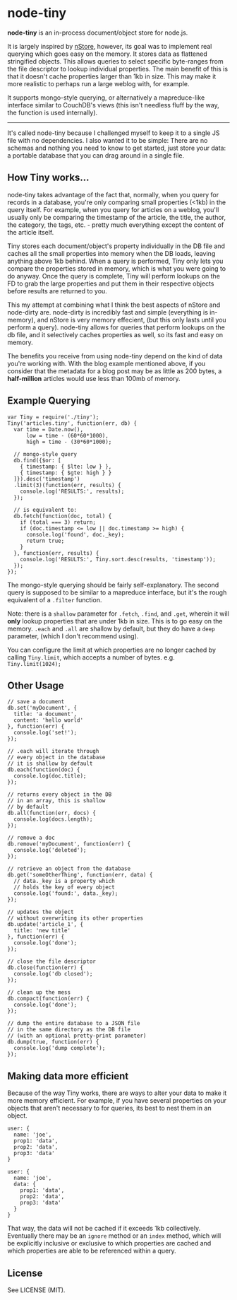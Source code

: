 # node-tiny

__node-tiny__ is an in-process document/object store for node.js.

It is largely inspired by [nStore](https://github.com/creationix/nstore), 
however, its goal was to implement real querying which goes easy on the memory. 
It stores data as flattened stringified objects. This allows queries to select specific 
byte-ranges from the file descriptor to lookup individual properties. The main 
benefit of this is that it doesn't cache properties larger than 1kb in size. This 
may make it more realistic to perhaps run a large weblog with, for example.

It supports mongo-style querying, or alternatively a mapreduce-like
interface similar to CouchDB's views (this isn't needless fluff by the way, 
the function is used internally). 

* * *

It's called node-tiny because I challenged myself to keep it to a single JS file
with no dependencies. I also wanted it to be simple: There are no schemas and 
nothing you need to know to get started, just store your data: a portable database 
that you can drag around in a single file.

## How Tiny works...

node-tiny takes advantage of the fact that, normally, when you query for 
records in a database, you're only comparing small properties (<1kb) in the 
query itself. For example, when you query for articles on a weblog, you'll 
usually only be comparing the timestamp of the article, the title, the author, 
the category, the tags, etc. - pretty much everything except the content of 
the article itself.

Tiny stores each document/object's property individually in the DB file and 
caches all the small properties into memory when the DB loads, leaving anything 
above 1kb behind. When a query is performed, Tiny only lets you compare the 
properties stored in memory, which is what you were going to do anyway. Once 
the query is complete, Tiny will perform lookups on the FD to grab the large 
properties and put them in their respective objects before results are returned 
to you.

This my attempt at combining what I think the best aspects of nStore and 
node-dirty are. node-dirty is incredibly fast and simple (everything is in-memory), 
and nStore is very memory effecient, (but this only lasts until you perform a 
query). node-tiny allows for queries that perform lookups on the db file, and it 
selectively caches properties as well, so its fast and easy on memory.

The benefits you receive from using node-tiny depend on the kind of data you're 
working with. With the blog example mentioned above, if you consider that the 
metadata for a blog post may be as little as 200 bytes, a __half-million__ articles 
would use less than 100mb of memory. 

## Example Querying

    var Tiny = require('./tiny');
    Tiny('articles.tiny', function(err, db) {
      var time = Date.now(),
          low = time - (60*60*1000), 
          high = time - (30*60*1000);
      
      // mongo-style query
      db.find({$or: [ 
        { timestamp: { $lte: low } }, 
        { timestamp: { $gte: high } }  
      ]}).desc('timestamp')
      .limit(3)(function(err, results) {
        console.log('RESULTS:', results);
      });
      
      // is equivalent to:
      db.fetch(function(doc, total) {
        if (total === 3) return;
        if (doc.timestamp <= low || doc.timestamp >= high) {
          console.log('found', doc._key); 
          return true;
        }
      }, function(err, results) {
        console.log('RESULTS:', Tiny.sort.desc(results, 'timestamp'));
      });
    });

The mongo-style querying should be fairly self-explanatory. The second query is supposed to be 
similar to a mapreduce interface, but it's the rough equivalent of a `.filter` function.

Note: there is a `shallow` parameter for `.fetch`, `.find`, and `.get`, wherein it will __only__ 
lookup properties that are under 1kb in size. This is to go easy on the memory. `.each` and 
`.all` are shallow by default, but they do have a `deep` parameter, (which I don't recommend using).

You can configure the limit at which properties are no longer cached by calling `Tiny.limit`, 
which accepts a number of bytes. e.g. `Tiny.limit(1024);`

## Other Usage

    // save a document
    db.set('myDocument', {
      title: 'a document',
      content: 'hello world'
    }, function(err) {
      console.log('set!');
    });
    
    // .each will iterate through
    // every object in the database
    // it is shallow by default
    db.each(function(doc) { 
      console.log(doc.title);
    });
    
    // returns every object in the DB
    // in an array, this is shallow
    // by default
    db.all(function(err, docs) {
      console.log(docs.length);
    });
    
    // remove a doc
    db.remove('myDocument', function(err) {
      console.log('deleted');
    }); 
    
    // retrieve an object from the database
    db.get('someOtherThing', function(err, data) {
      // data._key is a property which 
      // holds the key of every object
      console.log('found:', data._key); 
    });
    
    // updates the object 
    // without overwriting its other properties
    db.update('article_1', { 
      title: 'new title'
    }, function(err) {
      console.log('done');
    });
    
    // close the file descriptor
    db.close(function(err) {
      console.log('db closed');
    });
    
    // clean up the mess
    db.compact(function(err) {
      console.log('done');
    });
    
    // dump the entire database to a JSON file
    // in the same directory as the DB file
    // (with an optional pretty-print parameter)
    db.dump(true, function(err) {
      console.log('dump complete');
    });

## Making data more efficient

Because of the way Tiny works, there are ways to alter your data to make it more 
memory efficient. For example, if you have several properties on your objects 
that aren't necessary to for queries, its best to nest them in an object.

    user: {
      name: 'joe',
      prop1: 'data',
      prop2: 'data',
      prop3: 'data'
    }

    user: {
      name: 'joe',
      data: {
        prop1: 'data',
        prop2: 'data',
        prop3: 'data'
      }
    }

That way, the data will not be cached if it exceeds 1kb collectively. Eventually there may be
an `ignore` method or an `index` method, which will be explicitly inclusive or exclusive to 
which properties are cached and which properties are able to be referenced within a query.

## License

See LICENSE (MIT).